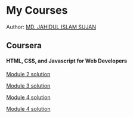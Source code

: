 # My Courses

Author: [MD. JAHIDUL ISLAM SUJAN](https://jahidofficial.github.io)

## Coursera

#### HTML, CSS, and Javascript for Web Developers

[Module 2 solution](https://jahidofficial.github.io/MyCourses/Coursera/html-css-javascript-for-web-developers/module2-solution/)

[Module 3 solution](https://jahidofficial.github.io/MyCourses/Coursera/html-css-javascript-for-web-developers/module3-solution/)

[Module 4 solution](https://jahidofficial.github.io/MyCourses/Coursera/html-css-javascript-for-web-developers/module4-solution/)

[Module 4 solution](https://jahidofficial.github.io/MyCourses/Coursera/html-css-javascript-for-web-developers/module5-solution/)